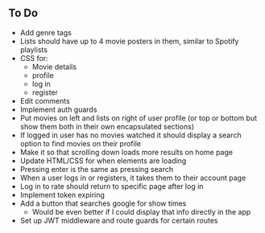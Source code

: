 ## To Do
- Add genre tags
- Lists should have up to 4 movie posters in them, similar to Spotify playlists
- CSS for:
    - Movie details
    - profile
    - log in
    - register
- Edit comments
- Implement auth guards
- Put movies on left and lists on right of user profile (or top or bottom but show them both in their own encapsulated sections)
- If logged in user has no movies watched it should display a search option to find movies on their profile
- Make it so that scrolling down loads more results on home page
- Update HTML/CSS for when elements are loading
- Pressing enter is the same as pressing search
- When a user logs in or registers, it takes them to their account page
- Log in to rate should return to specific page after log in
- Implement token expiring
- Add a button that searches google for show times
    - Would be even better if I could display that info directly in the app
- Set up JWT middleware and route guards for certain routes